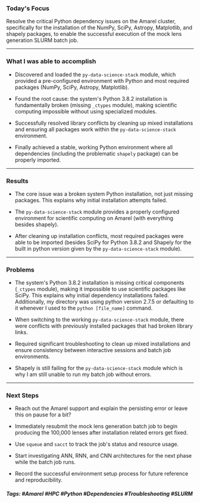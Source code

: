 ### Today's Focus

Resolve the critical Python dependency issues on the Amarel cluster, specifically for the installation of the NumPy, SciPy, Astropy, Matplotlib, and shapely packages, to enable the successful execution of the mock lens generation SLURM batch job.
***
### What I was able to accomplish
- Discovered and loaded the `py-data-science-stack` module, which provided a pre-configured environment with Python and most required packages (NumPy, SciPy, Astropy, Matplotlib).

- Found the root cause: the system's Python 3.8.2 installation is fundamentally broken (missing `_ctypes` module), making scientific computing impossible without using specialized modules.

- Successfully resolved library conflicts by cleaning up mixed installations and ensuring all packages work within the `py-data-science-stack` environment.

- Finally achieved a stable, working Python environment where all dependencies (including the problematic `shapely` package) can be properly imported.
***
### Results

- The core issue was a broken system Python installation, not just missing packages. This explains why initial installation attempts failed.

- The `py-data-science-stack` module provides a properly configured environment for scientific computing on Amarel (with everything besides shapely).

- After cleaning up installation conflicts, most required packages were able to be imported (besides SciPy for Python 3.8.2 and Shapely for the built in python version given by the `py-data-science-stack` module).
***
### Problems

- The system's Python 3.8.2 installation is missing critical components (`_ctypes` module), making it impossible to use scientific packages like SciPy. This explains why initial dependency installations failed. Additionally, my directory was using python version 2.7.5 or defaulting to it whenever I used to the `python [file_name]` command. 

- When switching to the working `py-data-science-stack` module, there were conflicts with previously installed packages that had broken library links.

- Required significant troubleshooting to clean up mixed installations and ensure consistency between interactive sessions and batch job environments.

- Shapely is still failing for the `py-data-science-stack` module which is why I am still unable to run my batch job without errors.
***
### Next Steps

- Reach out the Amarel support and explain the persisting error or leave this on pause for a bit?

- Immediately resubmit the mock lens generation batch job to begin producing the 100,000 lenses after installation related errors get fixed.

- Use `squeue` and `sacct` to track the job's status and resource usage.

- Start investigating ANN, RNN, and CNN architectures for the next phase while the batch job runs.

- Record the successful environment setup process for future reference and reproducibility.
##### Tags: #Amarel #HPC #Python #Dependencies #Troubleshooting #SLURM




